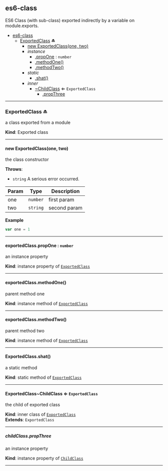 <a name="module_es6-class"></a>

## es6-class
ES6 Class (with sub-class) exported indirectly by a variable on module.exports.


* [es6-class](#module_es6-class)
    * [ExportedClass](#exp_module_es6-class--ExportedClass) ⏏
        * [new ExportedClass(one, two)](#new_module_es6-class--ExportedClass_new)
        * _instance_
            * [.propOne](#module_es6-class--ExportedClass.ExportedClass+propOne) : <code>number</code>
            * [.methodOne()](#module_es6-class--ExportedClass+methodOne)
            * [.methodTwo()](#module_es6-class--ExportedClass+methodTwo)
        * _static_
            * [.shat()](#module_es6-class--ExportedClass.shat)
        * _inner_
            * [~ChildClass](#module_es6-class--ExportedClass..ChildClass) ⇐ <code>ExportedClass</code>
                * [.propThree](#module_es6-class--ExportedClass..ChildClass.ChildClass+propThree)


* * *

<a name="exp_module_es6-class--ExportedClass"></a>

### ExportedClass ⏏
a class exported from a module

**Kind**: Exported class  

* * *

<a name="new_module_es6-class--ExportedClass_new"></a>

#### new ExportedClass(one, two)
the class constructor

**Throws**:

- <code>string</code> A serious error occurred.


| Param | Type | Description |
| --- | --- | --- |
| one | <code>number</code> | first param |
| two | <code>string</code> | second param |

**Example**  
```js
var one = 1
```

* * *

<a name="module_es6-class--ExportedClass.ExportedClass+propOne"></a>

#### exportedClass.propOne : <code>number</code>
an instance property

**Kind**: instance property of <code>[ExportedClass](#exp_module_es6-class--ExportedClass)</code>  

* * *

<a name="module_es6-class--ExportedClass+methodOne"></a>

#### exportedClass.methodOne()
parent method one

**Kind**: instance method of <code>[ExportedClass](#exp_module_es6-class--ExportedClass)</code>  

* * *

<a name="module_es6-class--ExportedClass+methodTwo"></a>

#### exportedClass.methodTwo()
parent method two

**Kind**: instance method of <code>[ExportedClass](#exp_module_es6-class--ExportedClass)</code>  

* * *

<a name="module_es6-class--ExportedClass.shat"></a>

#### ExportedClass.shat()
a static method

**Kind**: static method of <code>[ExportedClass](#exp_module_es6-class--ExportedClass)</code>  

* * *

<a name="module_es6-class--ExportedClass..ChildClass"></a>

#### ExportedClass~ChildClass ⇐ <code>ExportedClass</code>
the child of exported class

**Kind**: inner class of <code>[ExportedClass](#exp_module_es6-class--ExportedClass)</code>  
**Extends**: <code>ExportedClass</code>  

* * *

<a name="module_es6-class--ExportedClass..ChildClass.ChildClass+propThree"></a>

##### childClass.propThree
an instance property

**Kind**: instance property of <code>[ChildClass](#module_es6-class--ExportedClass..ChildClass)</code>  

* * *

